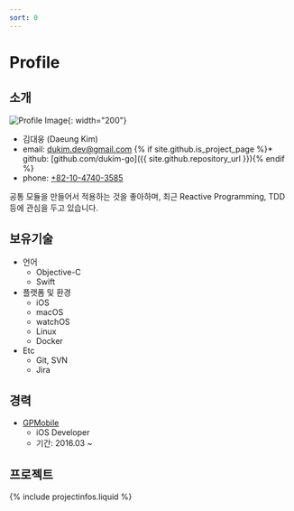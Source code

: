 ```yaml
---
sort: 0
---
```


# Profile

## 소개
<!-- prifile image -->
![Profile Image](https://avatars3.githubusercontent.com/u/51240093){: width="200"}

* 김대웅 (Daeung Kim)
* email: [dukim.dev@gmail.com](mailto:dukim.dev@gmail.com)
{% if site.github.is_project_page %}* github: [github.com/dukim-go]({{ site.github.repository_url }}){% endif %}
* phone: [+82-10-4740-3585](tel:+82-10-4740-3585)

공통 모듈을 만들어서 적용하는 것을 좋아하며, 최근 Reactive Programming, TDD 등에 관심을 두고 있습니다.

## 보유기술

* 언어
  * Objective-C
  * Swift
* 플랫폼 및 환경
  * iOS
  * macOS
  * watchOS
  * Linux
  * Docker
* Etc
  * Git, SVN
  * Jira

## 경력

* [GPMobile](http://www.gpmobile.co.kr/)
  * iOS Developer
  * 기간: 2016.03 ~

## 프로젝트

{% include projectinfos.liquid %}
